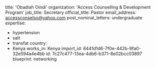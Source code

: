 title: 'Obadiah Oindi'
organization: 'Access Counselling & Development Program'
job_title: Secretary
official_title: Pastor
email_address: accessconselso@yahoo.com
post_nominal_letters: undergraduate
expertise:
  - hypertension
  - salt
  - transfat
country:
  - Kenya
works_in: Kenya
import_id: 8441d1d6-7f0e-442b-9fa0-32e594a4e4bb
id: 7c27c477-13ea-4db6-b371-8e02bcc03897
blueprint: networking
